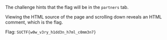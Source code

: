 The challenge hints that the flag will be in the `partners` tab.

Viewing the HTML source of the page and scrolling down reveals an HTML comment, which is the flag.

Flag: `SUCTF{w0w_v3ry_h1dd3n_h7ml_c0mm3n7}`